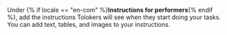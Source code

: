 
Under {% if locale == "en-com" %}**Instructions for performers**{% endif %}, add the instructions Tolokers will see when they start doing your tasks. You can add text, tables, and images to your instructions.
